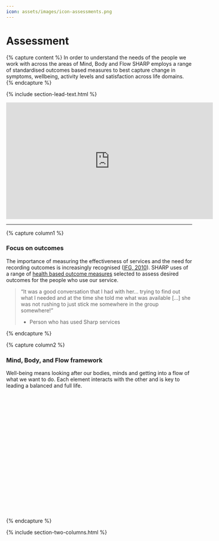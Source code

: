 ```yaml
---
icon: assets/images/icon-assessments.png
---
```


# Assessment


{% capture content %}
In order to understand the needs of the people we work with across the areas of Mind, Body and Flow SHARP 
employs a range of standardised outcomes based measures to best capture change in symptoms, wellbeing, 
activity levels and satisfaction across life domains. 
{% endcapture %}

{% include section-lead-text.html %}



<iframe data-iframe-type="video" width="560" height="315" src="https://www.youtube.com/embed/w8scbmMzVUI?rel=0&amp;showinfo=0" frameborder="0" allowfullscreen></iframe>

<hr />



{% capture column1 %}

### Focus on outcomes

The importance of measuring the effectiveness of services and the need for recording outcomes is increasingly 
recognised ([IFG, 2010](https://www.instituteforgovernment.org.uk/sites/default/files/publications/The%20state%20of%20commissioning.pdf)). 
SHARP uses of a range of [health based outcome measures](https://www.instituteforgovernment.org.uk/sites/default/files/publications/Beyond%20Big%20Contracts.pdf) 
selected to assess desired outcomes for the people who use our service.

> “It was a good conversation that I had with her... trying to find out what I needed and at the time she told 
> me what was available [...] she was not rushing to just stick me somewhere in the group somewhere!”
> - Person who has used Sharp services 


{% endcapture %}


{% capture column2 %}

### Mind, Body, and Flow framework

Well-being means looking after our bodies, minds and getting into a flow of what we want to do. 
Each element interacts with the other and is key to leading a balanced and full life.

<div class="svg-wrapper" data-filename="assets/images/mind-body-flow.svg" style="height: 320px"></div>

{% endcapture %}


{% include section-two-columns.html %}
